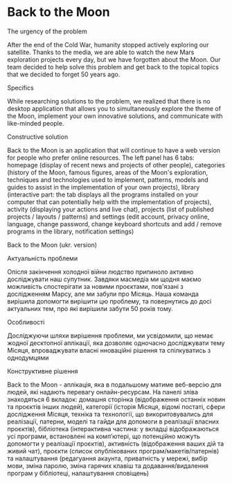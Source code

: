 # Back to the Moon
The urgency of the problem

After the end of the Cold War, humanity stopped actively exploring our satellite. Thanks to the media, we are able to watch the new Mars exploration projects every day, but we have forgotten about the Moon. Our team decided to help solve this problem and get back to the topical topics that we decided to forget 50 years ago.

Specifics

While researching solutions to the problem, we realized that there is no desktop application that allows you to simultaneously explore the theme of the Moon, implement your own innovative solutions, and communicate with like-minded people.

Constructive solution

Back to the Moon is an application that will continue to have a web version for people who prefer online resources. The left panel has 6 tabs: homepage (display of recent news and projects of other people), categories (history of the Moon, famous figures, areas of the Moon's exploration, techniques and technologies used to implement, patterns, models and guides to assist in the implementation of your own projects), library (interactive part: the tab displays all the programs installed on your computer that can potentially help with the implementation of projects), activity (displaying your actions and live chat), projects (list of published projects / layouts / patterns) and settings (edit account, privacy online, language, change password, change keyboard shortcuts and add / remove programs in the library, notification settings)

Back to the Moon (ukr. version)

Актуальність проблеми

Опісля закінчення холодної війни людство припиноло активно досліджувати наш супутник. Завдяки масмедіа ми щодня маємо можливість спостерігати за новими проєктами, пов'язані з дослідженням Марсу, але ми забули про Місяць. Наша команда вирішила допомогти вирішити цю проблему, та повернутись до досі актуальних тем, про які вирішили забути 50 років тому.

Особливості

Досліджуючи шляхи вирішення проблеми, ми усвідомили, що немає жодної десктопної аплікації, яка дозволяє одночасно досліджувати тему Місяця, впроваджувати власні нноваційні рішення та спілкуватись з однодумцями

Конструктивне рішення

Back to the Moon - аплікація, яка в подальшому матиме веб-версію для людей, які надають перевагу онлайн-ресурсам. На панелі зліва знаходяться 6 вкладок: домашня сторінка (відображення останніх новин та проєктів інших людей), категорії (історія Місяця, відомі постаті, сфери дослідження Місяця, техніка та технології, що викоритовувались для реалізації, патерни, моделі та гайди для допомоги в реалізації власних проєктів), бібліотека (інтерактивна частина: у вкладці відображаються усі програми, встановлені на комп’ютері, що потенційно можуть допомогти у реалізації проєктів), активність (відображення ваших дій та живий чат), проєкти (список опублікованих програм/макетів/патернів) та налаштування (редагуання акаунта, приватність у мережі, вибір мови, зміна паролю, зміна гарячих клавіш та додавання/видалення програм у бібліотеці, налаштування сповіщень)
